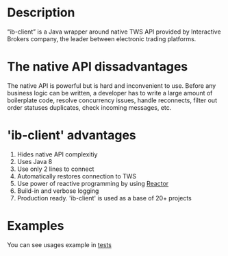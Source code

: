 # Description

“ib-client” is a Java wrapper around native TWS API provided by Interactive Brokers company, the leader between electronic trading platforms. 

# The native API dissadvantages

The native API is powerful but is hard and inconvenient to use. Before any business logic can be written, a developer has to write a large amount of boilerplate code, resolve concurrency issues, handle reconnects, filter out order statuses duplicates, check incoming messages, etc.

# 'ib-client' advantages

1. Hides native API complexitiy
2. Uses Java 8
3. Use only 2 lines to connect
4. Automatically restores connection to TWS
5. Use power of reactive programming by using  [Reactor](https://projectreactor.io/)
6. Build-in and verbose logging
7. Production ready. 'ib-client' is used as a base of 20+ projects

# Examples

You can see usages example in [tests](src/test-integration/java/com/finplant/ib/IbClientTest.groovy)
